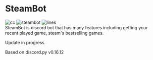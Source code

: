 # SteamBot
![cc](https://badgen.net/lgtm/langs/g/startergate/SteamBot) ![steambot](https://badgen.net/lgtm/grade/g/startergate/SteamBot) ![lines](https://badgen.net/lgtm/lines/g/startergate/SteamBot)\
SteamBot is discord bot that has many features including getting your recent played game, steam's bestselling games.

Update in progress.

Based on discord.py v0.16.12
